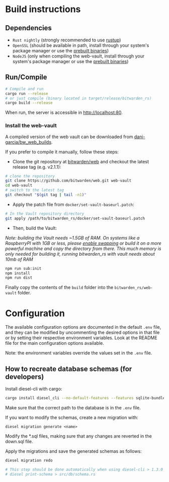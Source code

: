 # Build instructions

## Dependencies
- `Rust nightly` (strongly recommended to use [rustup](https://rustup.rs/))
- `OpenSSL` (should be available in path, install through your system's package manager or use the [prebuilt binaries](https://wiki.openssl.org/index.php/Binaries))
- `NodeJS` (only when compiling the web-vault, install through your system's package manager or use the [prebuilt binaries](https://nodejs.org/en/download/))


## Run/Compile
```sh
# Compile and run
cargo run --release
# or just compile (binary located in target/release/bitwarden_rs)
cargo build --release
```

When run, the server is accessible in [http://localhost:80](http://localhost:80).

### Install the web-vault
A compiled version of the web vault can be downloaded from [dani-garcia/bw_web_builds](https://github.com/dani-garcia/bw_web_builds/releases).

If you prefer to compile it manually, follow these steps:

- Clone the git repository at [bitwarden/web](https://github.com/bitwarden/web) and checkout the latest release tag (e.g. v2.1.1):
```sh
# clone the repository
git clone https://github.com/bitwarden/web.git web-vault
cd web-vault
# switch to the latest tag
git checkout "$(git tag | tail -n1)"
```

- Apply the patch file from `docker/set-vault-baseurl.patch`:
```sh
# In the Vault repository directory
git apply /path/to/bitwarden_rs/docker/set-vault-baseurl.patch
```

- Then, build the Vault:

*Note: building the Vault needs ~1.5GB of RAM. On systems like a RaspberryPI with 1GB or less, please [enable swapping](https://www.tecmint.com/create-a-linux-swap-file/) or build it on a more powerful machine and copy the directory from there. This much memory is only needed for building it, running bitwarden_rs with vault needs about 10mb of RAM*

```sh
npm run sub:init
npm install
npm run dist
```

Finally copy the contents of the `build` folder into the `bitwarden_rs/web-vault` folder.

# Configuration
The available configuration options are documented in the default `.env` file, and they can be modified by uncommenting the desired options in that file or by setting their respective environment variables. Look at the README file for the main configuration options available.

Note: the environment variables override the values set in the `.env` file.

## How to recreate database schemas (for developers)
Install diesel-cli with cargo:
```sh
cargo install diesel_cli --no-default-features --features sqlite-bundled
```

Make sure that the correct path to the database is in the `.env` file.

If you want to modify the schemas, create a new migration with:
```
diesel migration generate <name>
```

Modify the *.sql files, making sure that any changes are reverted in the down.sql file.

Apply the migrations and save the generated schemas as follows:
```sh
diesel migration redo

# This step should be done automatically when using diesel-cli > 1.3.0
# diesel print-schema > src/db/schema.rs
```
